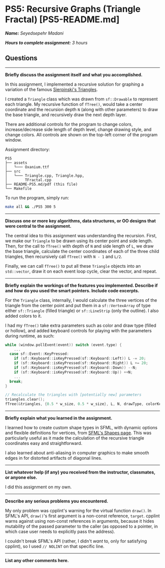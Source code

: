 # PS5: Recursive Graphs (Triangle Fractal) [PS5-README.md]

***Name:** Seyedsepehr Madani*

***Hours to complete assignment:** 3 hours*

## Questions

---

**Briefly discuss the assignment itself and what you accomplished.**

In this assignment, I implemented a recursive solution for graphing a variation of the famous [Sierpinski's Triangles](https://en.wikipedia.org/wiki/Sierpi%C5%84ski_triangle).

I created a `Triangle` class which was drawn from `sf::Drawable` to represent each triangle. My recursive function of `fTree()`, would take a center coordinate and the recursion depth `N` (along with other parameters) to draw the base triangle, and recursively draw the next depth layer.

There are additional controls for the program to change colors, increase/decrease side length of depth level, change drawing style, and change colors. All controls are shown on the top-left corner of the program window.

Assignment directory:

```text
PS5
├── assets
│   └─── Oxanium.ttf
├── src
│   └─── Triangle.cpp, Triangle.hpp,
│        TFractal.cpp
├── README-PS5.md/pdf (this file)
└── Makefile
```

To run the program, simply run:

```bash
make all && ./PS5 300 5
```

---

**Discuss one or more key algorithms, data structures, or OO designs that were central to the assignment.**

The central idea to this assignment was understanding the recursion.
First, we make our `Triangle` to be drawn using its center point and side length.
Then, for the call to `fTree()` with depth of `N` and side length of `L`, we draw the base triangle, calculate the center coordinates of each of the three child triangles, then recursively call `fTree()` with `N - 1` and `L/2`.

Finally, we can call `fTree()` to put all these `Triangle` objects into an `std::vector`, draw it on each event loop cycle, clear the vector, and repeat.

---

**Briefly explain the workings of the features you implemented. Describe if and how do you used the smart pointers. Include code excerpts.**

For the `Triangle` class, internally, I would calculate the three vertices of the triangle from the center point and put them in a `sf::VertexArray` of type either `sf::Triangle` (filled triangle) or `sf::LineStrip` (only the outline). I also added colors to it.

I had my `fTree()` take extra parameters such as color and draw type (filled or hollow), and added keyboard controls for playing with the parameters during runtime, as such:

```c++
while (window.pollEvent(event)) switch (event.type) {
    ...
  case sf::Event::KeyPressed:
    if (sf::Keyboard::isKeyPressed(sf::Keyboard::Left)) L -= 20;
    if (sf::Keyboard::isKeyPressed(sf::Keyboard::Right)) L += 20;
    if (sf::Keyboard::isKeyPressed(sf::Keyboard::Down)) --N;
    if (sf::Keyboard::isKeyPressed(sf::Keyboard::Up)) ++N;
    ...
  break;
}

// Recalculate the triangles with [potentially new] parameters
triangles.clear();
fTree(&triangles, {0.5 * w_size, 0.5 * w_size}, L, N, drawType, colorKey);
```

---

**Briefly explain what you learned in the assignment.**

I learned how to create custom shape types in SFML, with dynamic options and flexible definitions for vertices, from [SFML's Shapes page](https://www.sfml-dev.org/tutorials/2.0/graphics-shape.php).
This was particularly useful as it made the calculation of the recursive triangle coordinates easy and straightforward.

I also learned about anti-aliasing in computer graphics to make smooth edges in for distorted artifacts of diagonal lines.

---

**List whatever help (if any) you received from the instructor, classmates, or anyone else.**

I did this assignment on my own.

---

**Describe any serious problems you encountered.**

My only problem was cpplint's warning for the virtual function `draw()`. In SFML's API, `draw()`'s first argument is a non-const reference, `target`. cpplint warns against using non-const references in arguments, because it hides mutability of the passed parameter to the caller (as opposed to a pointer, in which case user needs to explicitly pass the address).

I couldn't break SFML's API (rather, I didn't *want* to, only for satisfying cpplint), so I used `// NOLINT` on that specific line.

---

**List any other comments here.**
